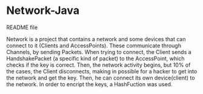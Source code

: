 # Network-Java
README file

Network is a project that contains a network and some devices that can connect to it (Clients and AccessPoints). 
These communicate through Channels, by sending Packets. 
When trying to connect, the Client sends a HandshakePacket (a specific kind of packet) to the AccessPoint, which checks if the key is correct.
Then, the network activity begins, but 10% of the cases, the Client disconnects, making in possible for a hacker to get into the network and get the key. Then, he can connect its own device(client) to the network. 
In order to encript the keys, a HashFuction was used.
